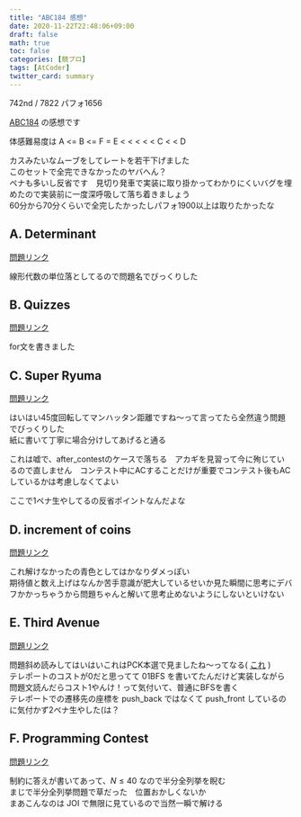 ```yaml
---
title: "ABC184 感想"
date: 2020-11-22T22:48:06+09:00
draft: false
math: true
toc: false
categories: [競プロ]
tags: [AtCoder]
twitter_card: summary
---
```


742nd / 7822 パフォ1656

[ABC184](https://atcoder.jp/contests/abc184) の感想です

体感難易度は A <= B <= F = E < < < < < C < < D

カスみたいなムーブをしてレートを若干下げました\
このセットで全完できなかったのヤバへん？\
ペナも多いし反省です　見切り発車で実装に取り掛かってわかりにくいバグを埋めたので実装前に一度深呼吸して落ち着きましょう\
60分から70分くらいで全完したかったしパフォ1900以上は取りたかったな

## A. Determinant

[問題リンク](https://atcoder.jp/contests/abc184/tasks/abc184_a)

線形代数の単位落としてるので問題名でびっくりした

## B. Quizzes

[問題リンク](https://atcoder.jp/contests/abc184/tasks/abc184_b)

for文を書きました

## C. Super Ryuma

[問題リンク](https://atcoder.jp/contests/abc184/tasks/abc184_c)

はいはい45度回転してマンハッタン距離ですね〜って言ってたら全然違う問題でびっくりした\
紙に書いて丁寧に場合分けしてあげると通る

これは嘘で、after_contestのケースで落ちる　アカギを見習って今に殉じているので直しません　コンテスト中にACすることだけが重要でコンテスト後もACしているかは考慮しなくてよい

ここで1ペナ生やしてるの反省ポイントなんだよな

## D. increment of coins

[問題リンク](https://atcoder.jp/contests/abc184/tasks/abc184_d)

これ解けなかったの青色としてはかなりダメっぽい\
期待値と数え上げはなんか苦手意識が肥大しているせいか見た瞬間に思考にデバフかかっちゃうから問題ちゃんと解いて思考止めないようにしないといけない

## E. Third Avenue

[問題リンク](https://atcoder.jp/contests/abc184/tasks/abc184_e)

問題斜め読みしてはいはいこれはPCK本選で見ましたね〜ってなる( [これ](https://onlinejudge.u-aizu.ac.jp/challenges/sources/PCK/Final/0400?year=2018) )\
テレポートのコストが0だと思ってて 01BFS を書いてたんだけど実装しながら問題文読んだらコスト1やんけ！って気付いて、普通にBFSを書く\
テレポートでの遷移先の座標を push_back ではなくて push_front しているのに気付かず2ペナ生やした(は？

## F. Programming Contest

[問題リンク](https://atcoder.jp/contests/abc184/tasks/abc184_f)

制約に答えが書いてあって、$N \le 40$ なので半分全列挙を睨む\
まじで半分全列挙問題で草だった　位置おかしくないか\
まあこんなのは JOI で無限に見ているので当然一瞬で解ける